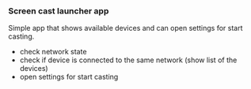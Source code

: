### Screen cast launcher app

Simple app that shows available devices and can open settings for start casting.

- check network state
- check if device is connected to the same network (show list of the devices)
- open settings for start casting